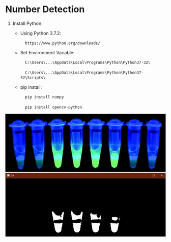 # Number Detection

1.  Install Python:

    * Using Python 3.7.2:

            https://www.python.org/downloads/
    
    * Set Environment Variable:

            C:\Users\...\AppData\Local\Programs\Python\Python37-32\
            
            C:\Users\...\AppData\Local\Programs\Python\Python37-32\Scripts\
    
    * pip install:

            pip install numpy

            pip install opencv-python

![Image description](https://github.com/supataragul/ColorDetection/blob/master/test.jpg)
![Image description](https://github.com/supataragul/ColorDetection/blob/master/Out/Capture.JPG)
